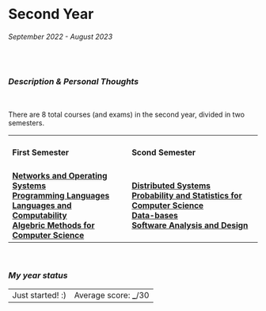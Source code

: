 <br><h1> Second Year </h1>
<h6><i>September 2022 - August 2023</i></h6>

<br><h3><i>Description & Personal Thoughts</i></h3>
<p>
  
</p><br>
<p>
  There are 8 total courses (and exams) in the second year, divided in two semesters.
</p>
<table>
  <tr>
    <td>
      <h4>First Semester</h4>
    </td>
    <td>
      <h4>Scond Semester</h4>
    </td>
  </tr>
  <tr>
    <td>
      <a href="https://github.com/Haruno19/notebook/tree/main/Secondo%20Anno/Primo%20Semestre/Reti%20e%20Sistemi%20Operativi"><b>Networks and Operating Systems</b></a><br>
      <a href="https://github.com/Haruno19/notebook/tree/main/Secondo%20Anno/Primo%20Semestre/Linguaggi%20di%20Programmazione"><b>Programming Languages</b></a><br>
      <a href=""><b>Languages and Computability</b></a><br>
       <a href=""><b>Algebric Methods for Computer Science</b></a><br>
    </td>
    <td>
      <a href=""><b>Distributed Systems</b></a><br>
      <a href=""><b>Probability and Statistics for Computer Science</b></a><br>
      <a href=""><b>Data-bases</b></a><br>
      <a href=""><b>Software Analysis and Design</b></a><br>
    </td>
</tr>
</table>

<br><h3><i>My year status</i></h3>
<table><tr>
  <td>Just started! :)</td>
  <td>Average score: <b>_</b>/30</td>
</tr></table>
